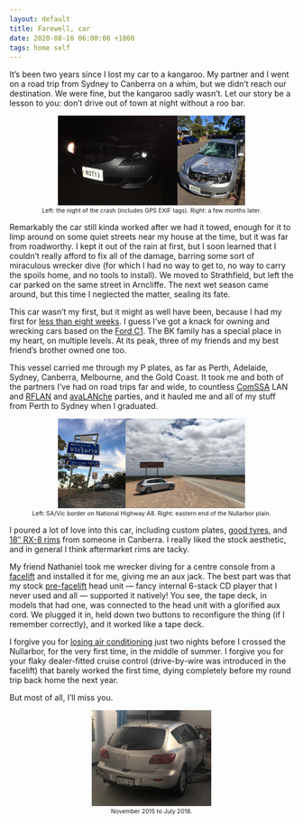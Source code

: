 ```yaml
---
layout: default
title: Farewell, car
date: 2020-08-16 06:00:00 +1000
tags: home self
---
```


It’s been two years since I lost my car to a kangaroo.
My partner and I went on a road trip from Sydney to Canberra on a whim, but we didn’t reach our destination.
We were fine, but the kangaroo sadly wasn’t.
Let our story be a lesson to you: don’t drive out of town at night without a roo bar.

<style>
figure { text-align: center; }
figcaption { font-size: 0.75em; }
</style>

<figure>
<a href="/images/IMG_2786.JPG"><img src="/images/IMG_2786.JPG" width="50%"></a><a href="/images/IMG_3173.JPG"><img src="/images/IMG_3173.JPG" width="28.125%"></a>
<figcaption>Left: the night of the crash (includes GPS EXIF tags). Right: a few months later.</figcaption>
</figure>

Remarkably the car still kinda worked after we had it towed, enough for it to limp around on some quiet streets near my house at the time, but it was far from roadworthy.
I kept it out of the rain at first, but I soon learned that I couldn’t really afford to fix all of the damage, barring some sort of miraculous wrecker dive (for which I had no way to get to, no way to carry the spoils home, and no tools to install).
We moved to Strathfield, but left the car parked on the same street in Arncliffe.
The next wet season came around, but this time I neglected the matter, sealing its fate.

This car wasn’t my first, but it might as well have been, because I had my first for [less than eight weeks].
I guess I’ve got a knack for owning and wrecking cars based on the [Ford C1].
The BK family has a special place in my heart, on multiple levels.
At its peak, three of my friends and my best friend’s brother owned one too.

[less than eight weeks]: https://twitter.com/dazabani/status/635052216882098177
[Ford C1]: https://en.wikipedia.org/wiki/Ford_C1_platform

This vessel carried me through my P plates, as far as Perth, Adelaide, Sydney, Canberra, Melbourne, and the Gold Coast.
It took me and both of the partners I’ve had on road trips far and wide, to countless [ComSSA] LAN and [RFLAN] and [avaLANche] parties, and it hauled me and all of my stuff from Perth to Sydney when I graduated.

[ComSSA]: https://www.comssa.org.au
[RFLAN]: https://www.rflan.org
[avaLANche]: https://avalanchegaming.org

<figure>
<a href="/images/IMG_1043.JPG"><img src="/images/IMG_1043.JPG" width="28.125%"></a><a href="/images/IMG_1879.JPG"><img src="/images/IMG_1879.JPG" width="50%"></a>
<figcaption>Left: SA/Vic border on National Highway A8. Right: eastern end of the Nullarbor plain.</figcaption>
</figure>

I poured a lot of love into this car, including custom plates, [good tyres], and [18″ RX-8 rims] from someone in Canberra.
I really liked the stock aesthetic, and in general I think aftermarket rims are tacky.

[good tyres]: https://twitter.com/dazabani/status/814004872399814656
[18″ RX-8 rims]: https://twitter.com/dazabani/status/858521417985310720

My friend Nathaniel took me wrecker diving for a centre console from a [facelift] and installed it for me, giving me an aux jack.
The best part was that my stock [pre-facelift] head unit — fancy internal 6-stack CD player that I never used and all — supported it natively!
You see, the tape deck, in models that had one, was connected to the head unit with a glorified aux cord.
We plugged it in, held down two buttons to reconfigure the thing (if I remember correctly), and it worked like a tape deck.

[facelift]: https://en.wikipedia.org/w/index.php?title=Mazda3&oldid=966457055#2007
[pre-facelift]: https://en.wikipedia.org/w/index.php?title=Mazda3&oldid=966457055#2006

I forgive you for [losing air conditioning] just two nights before I crossed the Nullarbor, for the very first time, in the middle of summer.
I forgive you for your flaky dealer-fitted cruise control (drive-by-wire was introduced in the facelift) that barely worked the first time, dying completely before my round trip back home the next year.

But most of all, I’ll miss you.

[losing air conditioning]: https://twitter.com/dazabani/status/814649305218723840

<figure>
<a href="/images/CURAUGBUcAA2k6Y.jpg"><img src="/images/CURAUGBUcAA2k6Y.jpg" width="50%"></a>
<figcaption>November 2015 to July 2018.</figcaption>
</figure>
